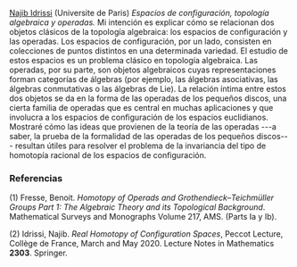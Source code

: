 [Najib Idrissi](https://idrissi.eu) (Universite de Paris)
_Espacios de configuración, topología algebraica y operadas._ 
Mi intención es explicar cómo se relacionan dos objetos clásicos de la topología algebraica: los espacios de configuración y las operadas. Los espacios de configuración, por un lado, consisten en colecciones de puntos distintos en una determinada variedad. El estudio de estos espacios es un problema clásico en topología algebraica. Las operadas, por su parte, son objetos algebraicos cuyas representaciones forman categorías de álgebras (por ejemplo, las álgebras asociativas, las álgebras conmutativas o las álgebras de Lie). La relación íntima entre estos dos objetos se da en la forma de las operadas de los pequeños discos, una cierta familia de operadas que es central en muchas aplicaciones y que involucra a los espacios de configuración de los espacios euclidianos. Mostraré cómo las ideas que provienen de la teoría de las operadas ---a saber, la prueba de la formalidad de las operadas de los pequeños discos--- resultan útiles para resolver el problema de la invariancia del tipo de homotopía racional de los espacios de configuración.


### Referencias ###

(1) Fresse, Benoit. _Homotopy of Operads and Grothendieck–Teichmüller Groups Part 1: The Algebraic Theory and its Topological Background_. Mathematical Surveys and Monographs Volume 217, AMS. (Parts Ia y Ib).

(2) Idrissi, Najib. _Real Homotopy of Configuration Spaces_, Peccot Lecture, Collège de France, March and May 2020. Lecture Notes in Mathematics __2303__. Springer.
